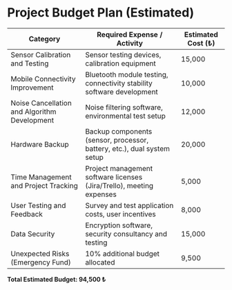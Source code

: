 # Project Budget Plan (Estimated)

| Category                                       | Required Expense / Activity                                                 | Estimated Cost (₺)   |
|------------------------------------------------|-----------------------------------------------------------------------------|----------------------|
| Sensor Calibration and Testing                | Sensor testing devices, calibration equipment                                | 15,000               |
| Mobile Connectivity Improvement               | Bluetooth module testing, connectivity stability software development        | 10,000               |
| Noise Cancellation and Algorithm Development  | Noise filtering software, environmental test setup                          | 12,000               |
| Hardware Backup                                | Backup components (sensor, processor, battery, etc.), dual system setup     | 20,000               |
| Time Management and Project Tracking          | Project management software licenses (Jira/Trello), meeting expenses        | 5,000                |
| User Testing and Feedback                     | Survey and test application costs, user incentives                          | 8,000                |
| Data Security                                 | Encryption software, security consultancy and testing                       | 15,000               |
| Unexpected Risks (Emergency Fund)             | 10% additional budget allocated                                             | 9,500                |

**Total Estimated Budget: 94,500 ₺**
